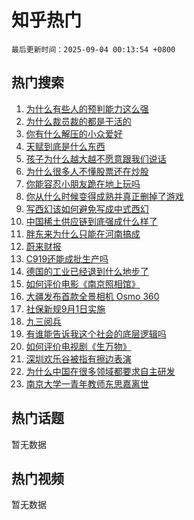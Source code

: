 # 知乎热门

`最后更新时间：2025-09-04 00:13:54 +0800`

## 热门搜索

1. [为什么有些人的预判能力这么强](https://www.zhihu.com/search?q=%E4%B8%BA%E4%BB%80%E4%B9%88%E6%9C%89%E4%BA%9B%E4%BA%BA%E7%9A%84%E9%A2%84%E5%88%A4%E8%83%BD%E5%8A%9B%E8%BF%99%E4%B9%88%E5%BC%BA)
1. [为什么裁员裁的都是干活的](https://www.zhihu.com/search?q=%E4%B8%BA%E4%BB%80%E4%B9%88%E8%A3%81%E5%91%98%E8%A3%81%E7%9A%84%E9%83%BD%E6%98%AF%E5%B9%B2%E6%B4%BB%E7%9A%84)
1. [你有什么解压的小众爱好](https://www.zhihu.com/search?q=%E4%BD%A0%E6%9C%89%E4%BB%80%E4%B9%88%E8%A7%A3%E5%8E%8B%E7%9A%84%E5%B0%8F%E4%BC%97%E7%88%B1%E5%A5%BD)
1. [天赋到底是什么东西](https://www.zhihu.com/search?q=%E5%A4%A9%E8%B5%8B%E5%88%B0%E5%BA%95%E6%98%AF%E4%BB%80%E4%B9%88%E4%B8%9C%E8%A5%BF)
1. [孩子为什么越大越不愿意跟我们说话](https://www.zhihu.com/search?q=%E5%AD%A9%E5%AD%90%E4%B8%BA%E4%BB%80%E4%B9%88%E8%B6%8A%E5%A4%A7%E8%B6%8A%E4%B8%8D%E6%84%BF%E6%84%8F%E8%B7%9F%E6%88%91%E4%BB%AC%E8%AF%B4%E8%AF%9D)
1. [为什么很多人不懂股票还在炒股](https://www.zhihu.com/search?q=%E4%B8%BA%E4%BB%80%E4%B9%88%E5%BE%88%E5%A4%9A%E4%BA%BA%E4%B8%8D%E6%87%82%E8%82%A1%E7%A5%A8%E8%BF%98%E5%9C%A8%E7%82%92%E8%82%A1)
1. [你能容忍小朋友跪在地上玩吗](https://www.zhihu.com/search?q=%E4%BD%A0%E8%83%BD%E5%AE%B9%E5%BF%8D%E5%B0%8F%E6%9C%8B%E5%8F%8B%E8%B7%AA%E5%9C%A8%E5%9C%B0%E4%B8%8A%E7%8E%A9%E5%90%97)
1. [你从什么时候变得成熟并真正删掉了游戏](https://www.zhihu.com/search?q=%E4%BD%A0%E4%BB%8E%E4%BB%80%E4%B9%88%E6%97%B6%E5%80%99%E5%8F%98%E5%BE%97%E6%88%90%E7%86%9F%E5%B9%B6%E7%9C%9F%E6%AD%A3%E5%88%A0%E6%8E%89%E4%BA%86%E6%B8%B8%E6%88%8F)
1. [写西幻该如何避免写成中式西幻](https://www.zhihu.com/search?q=%E5%86%99%E8%A5%BF%E5%B9%BB%E8%AF%A5%E5%A6%82%E4%BD%95%E9%81%BF%E5%85%8D%E5%86%99%E6%88%90%E4%B8%AD%E5%BC%8F%E8%A5%BF%E5%B9%BB)
1. [中国稀土供应链到底强成什么样了](https://www.zhihu.com/search?q=%E4%B8%AD%E5%9B%BD%E7%A8%80%E5%9C%9F%E4%BE%9B%E5%BA%94%E9%93%BE%E5%88%B0%E5%BA%95%E5%BC%BA%E6%88%90%E4%BB%80%E4%B9%88%E6%A0%B7%E4%BA%86)
1. [胖东来为什么只能在河南搞成](https://www.zhihu.com/search?q=%E8%83%96%E4%B8%9C%E6%9D%A5%E4%B8%BA%E4%BB%80%E4%B9%88%E5%8F%AA%E8%83%BD%E5%9C%A8%E6%B2%B3%E5%8D%97%E6%90%9E%E6%88%90)
1. [蔚来财报](https://www.zhihu.com/search?q=%E8%94%9A%E6%9D%A5%E8%B4%A2%E6%8A%A5)
1. [C919还能成批生产吗](https://www.zhihu.com/search?q=C919%E8%BF%98%E8%83%BD%E6%88%90%E6%89%B9%E7%94%9F%E4%BA%A7%E5%90%97)
1. [德国的工业已经退到什么地步了](https://www.zhihu.com/search?q=%E5%BE%B7%E5%9B%BD%E7%9A%84%E5%B7%A5%E4%B8%9A%E5%B7%B2%E7%BB%8F%E9%80%80%E5%88%B0%E4%BB%80%E4%B9%88%E5%9C%B0%E6%AD%A5%E4%BA%86)
1. [如何评价电影《南京照相馆》](https://www.zhihu.com/search?q=%E5%A6%82%E4%BD%95%E8%AF%84%E4%BB%B7%E7%94%B5%E5%BD%B1%E3%80%8A%E5%8D%97%E4%BA%AC%E7%85%A7%E7%9B%B8%E9%A6%86%E3%80%8B)
1. [大疆发布首款全景相机 Osmo 360](https://www.zhihu.com/search?q=%E5%A4%A7%E7%96%86%E5%8F%91%E5%B8%83%E9%A6%96%E6%AC%BE%E5%85%A8%E6%99%AF%E7%9B%B8%E6%9C%BA%20Osmo%20360)
1. [社保新规9月1日实施](https://www.zhihu.com/search?q=%E7%A4%BE%E4%BF%9D%E6%96%B0%E8%A7%849%E6%9C%881%E6%97%A5%E5%AE%9E%E6%96%BD)
1. [九三阅兵](https://www.zhihu.com/search?q=%E4%B9%9D%E4%B8%89%E9%98%85%E5%85%B5)
1. [有谁能告诉我这个社会的底层逻辑吗](https://www.zhihu.com/search?q=%E6%9C%89%E8%B0%81%E8%83%BD%E5%91%8A%E8%AF%89%E6%88%91%E8%BF%99%E4%B8%AA%E7%A4%BE%E4%BC%9A%E7%9A%84%E5%BA%95%E5%B1%82%E9%80%BB%E8%BE%91%E5%90%97)
1. [如何评价电视剧《生万物》](https://www.zhihu.com/search?q=%E5%A6%82%E4%BD%95%E8%AF%84%E4%BB%B7%E7%94%B5%E8%A7%86%E5%89%A7%E3%80%8A%E7%94%9F%E4%B8%87%E7%89%A9%E3%80%8B)
1. [深圳欢乐谷被指有擦边表演](https://www.zhihu.com/search?q=%E6%B7%B1%E5%9C%B3%E6%AC%A2%E4%B9%90%E8%B0%B7%E8%A2%AB%E6%8C%87%E6%9C%89%E6%93%A6%E8%BE%B9%E8%A1%A8%E6%BC%94)
1. [为什么中国在很多领域都要求自主研发](https://www.zhihu.com/search?q=%E4%B8%BA%E4%BB%80%E4%B9%88%E4%B8%AD%E5%9B%BD%E5%9C%A8%E5%BE%88%E5%A4%9A%E9%A2%86%E5%9F%9F%E9%83%BD%E8%A6%81%E6%B1%82%E8%87%AA%E4%B8%BB%E7%A0%94%E5%8F%91)
1. [南京大学一青年教师东思嘉离世](https://www.zhihu.com/search?q=%E5%8D%97%E4%BA%AC%E5%A4%A7%E5%AD%A6%E4%B8%80%E9%9D%92%E5%B9%B4%E6%95%99%E5%B8%88%E4%B8%9C%E6%80%9D%E5%98%89%E7%A6%BB%E4%B8%96)

## 热门话题

暂无数据

## 热门视频

暂无数据